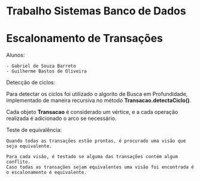 Trabalho Sistemas Banco de Dados
================================
Escalonamento de Transações
===========================

Alunos:
~~~~~~~
- Gabriel de Souza Barreto
- Guilherme Bastos de Oliveira
~~~~~~~~~~~~~~~~~~~
Detecção de ciclos:

Para detectar os ciclos foi utilizado o algorito de Busca em Profundidade, implementado de maneira recursiva no método **Transacao.detectaCiclo()**.

Cada objeto **Transacao** é considerado um vértice, e a cada operação realizada é adicionado o arco se necessário.

Teste de equivalência:
~~~~~~~~~~~~~~~~~~~~~~
Quando todas as transações estão prontas, é procurado uma visão que seja equivalente.

Para cada visão, é testado se alguma das transações contém algum conflito. 
Caso todas as transações sejam equivalentes uma visão foi encontrada é o escalonamento é equivalente.
